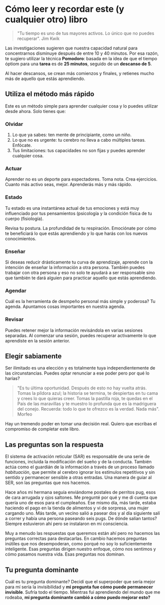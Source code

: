 # Cómo leer y recordar este (y cualquier otro) libro

> "Tu tiempo es uno de tus mayores activos. Lo único que no puedes recuperar". Jim Kwik

Las investigaciones sugieren que nuestra capacidad natural para concentrarnos disminuye después de entre 10 y 40 minutos. Por esa razón, te sugiero utilizar la técnica __Pomodoro__: basada en la idea de que el tiempo óptiom para una __tarea__ es de __25 minutos__, seguido de un __descanso de 5__.

Al hacer descansos, se crean más comienzos y finales, y retienes mucho más de aquello que estás aprendiendo.

## Utiliza el método más rápido

Este es un método simple para aprender cualquier cosa y lo puedes utilizar desde ahora. Solo tienes que:

### Olvidar

1. Lo que ya sabes: ten mente de principiante, como un niño.
2. Lo que no es urgente: tu cerebro no lleva a cabo múltiples tareas. Enfócate.
3. Tus limitaciones: tus capacidades no son fijas y puedes aprender cualquier cosa.

### Actuar

Aprender no es un deporte para espectadores. Toma nota. Crea ejercicios. Cuanto más activo seas, mejor. Aprenderás más y más rápido.

### Estado

Tu estado es una instantánea actual de tus emociones y está muy influenciado por tus pensamientos (psicología y la condición física de tu cuerpo (fisiología).

Revisa tu postura. La profundidad de tu respiración. Emociónate por cómo te beneficiará lo que estás aprendiendo y lo que harás con los nuevos conocimientos.

### Enseñar

Si deseas reducir drásticamente tu curva de aprendizaje, aprende con la intención de enseñar la información a otra persona. También puedes trabajar con otra persona y eso no solo te ayudará a ser responsable sino que también te dará alguien para practicar aquello que estás aprendiendo.

### Agendar
 
Cuál es la herramienta de desmpeño personal más simple y poderosa? Tu agenda. Apuntamos cosas importantes en nuestra agenda.

### Revisar

Puedes retener mejor la información revisándola en varias sesiones separadas. Al comenzar una sesión, puedes recuperar activamente lo que aprendiste en la sesión anterior.

## Elegir sabiamente

Ser ilimitado es una elección y es totalmente tuya independientemente de las circunstancias. Puedes optar renunciar a ese poder pero por qué lo harías? 

> "Es tu última oportunidad. Después de esto no hay vuelta atrás. Tomas la píldora azul; la historia se termina, te despiertas en tu cama y crees lo que quieras creer. Tomas la pastilla roja, te quedas en el País de las maravillas y te muestro lo profunda que es la madriguera del conejo. Recuerda: todo lo que te ofrezco es la verdad. Nada más". Morfeo

Hay un tremendo poder en tomar una decisión real. Quiero que escribas el compromiso de completar este libro.

## Las preguntas son la respuesta

El sistema de activación reticular (SAR) es responsable de una serie de funciones, incluida la modificación del sueño y de la conducta. También actúa como el guardián de la información a través de un proceso llamado _habituación_, que permite al cerebro ignorar los estímulos repetitivos y sin sentido y permanecer sensible a otras entradas. Una manera de guiar al SER, son las preguntas que nos hacemos.

Hace años mi hermana seguía enviándome postales de perritos pug, esos de cara arrugada y ojos saltones. Me pregunté por qué y me di cuenta que quería uno de esos para el cumpleaños. Ese mismo día, más tarde, estaba haciendo el pago en la tienda de alimentos y vi de sorpresa, una mujer cargando uno. Más tarde, un vecino salió a pasear dos y al día siguiente salí a correr y había una persona paseando seis pugs. De dónde salían tantos? Siempre estuvieron ahí pero se instalaron en mi consciencia.

Muy a menudo las respuestas que queremos están ahí pero no hacemos las preguntas correctas para destacarlas. En cambio hacemos preguntas inútiles que nos desempoderan, como porqué no soy lo suficientemente inteligente. Esas preguntas dirigen nuestro enfoque, cómo nos sentimos y cómo pasamos nuestra vida. Esas preguntas nos dominan.

## Tu pregunta dominante

Cuál es tu pregunta dominante? Decidí que el superpoder que sería mejor para mí sería la invisibilidad y __mi pregunta fue cómo puede permanecer invisible__. Sufría todo el tiempo. Mientras fui aprendiendo del mundo que me rodeaba, __mi pregunta dominante cambió a cómo puedo mejorar esto?__




